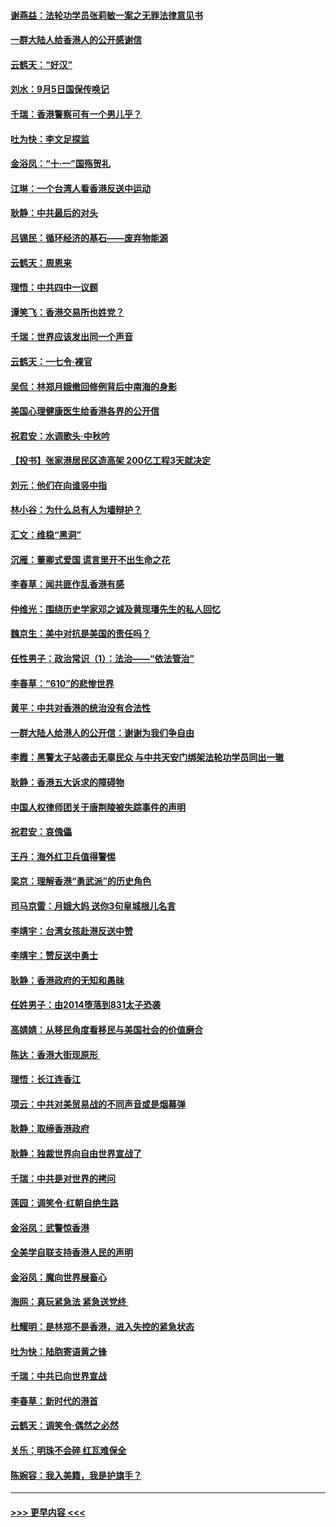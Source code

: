 #### [谢燕益：法轮功学员张莉敏一案之无罪法律意见书](../pages/nsc993/n11517600.md?t=09130533) 
#### [一群大陆人给香港人的公开感谢信](../pages/nsc993/n11514797.md?t=09130533) 
#### [云鹤天：“好汉”](../pages/nsc993/n11513536.md?t=09130533) 
#### [刘水：9月5日国保传唤记](../pages/nsc993/n11513460.md?t=09130533) 
#### [千瑞：香港警察可有一个男儿乎？](../pages/nsc993/n11513109.md?t=09130533) 
#### [吐为快：李文足探监](../pages/nsc993/n11509622.md?t=09130533) 
#### [金浴凤：“十‧一”国殇贺礼](../pages/nsc993/n11509593.md?t=09130533) 
#### [江琳：一个台湾人看香港反送中运动](../pages/nsc993/n11509211.md?t=09130533) 
#### [耿静：中共最后的对头](../pages/nsc993/n11508308.md?t=09130533) 
#### [吕锡民：循环经济的基石——废弃物能源](../pages/nsc993/n11508212.md?t=09130533) 
#### [云鹤天：周恩来](../pages/nsc993/n11508055.md?t=09130533) 
#### [理悟：中共四中一议题](../pages/nsc993/n11507782.md?t=09130533) 
#### [谭笑飞：香港交易所也姓党？](../pages/nsc993/n11507753.md?t=09130533) 
#### [千瑞：世界应该发出同一个声音](../pages/nsc993/n11507290.md?t=09130533) 
#### [云鹤天：一七令‧裸官](../pages/nsc993/n11507177.md?t=09130533) 
#### [吴侃：林郑月娥撤回修例背后中南海的身影](../pages/nsc993/n11506876.md?t=09130533) 
#### [美国心理健康医生给香港各界的公开信](../pages/nsc993/n11506809.md?t=09130533) 
#### [祝君安：水调歌头‧中秋吟](../pages/nsc993/n11506758.md?t=09130533) 
#### [【投书】张家港居民区造高架 200亿工程3天就决定](../pages/nsc993/n11506682.md?t=09130533) 
#### [刘元：他们在向谁竖中指](../pages/nsc993/n11505384.md?t=09130533) 
#### [林小谷：为什么总有人为墙辩护？](../pages/nsc993/n11505226.md?t=09130533) 
#### [汇文：维稳“黑洞”](../pages/nsc993/n11504347.md?t=09130533) 
#### [沉雁：董卿式爱国 谎言里开不出生命之花](../pages/nsc993/n11503215.md?t=09130533) 
#### [李春草：闻共匪作乱香港有感](../pages/nsc993/n11503072.md?t=09130533) 
#### [仲维光：围绕历史学家邓之诚及黄现璠先生的私人回忆](../pages/nsc993/n11501330.md?t=09130533) 
#### [魏京生：美中对抗是美国的责任吗？](../pages/nsc993/n11500723.md?t=09130533) 
#### [任性男子：政治常识（1）：法治——“依法管治”](../pages/nsc993/n11500791.md?t=09130533) 
#### [李春草：“610”的悲惨世界](../pages/nsc993/n11501141.md?t=09130533) 
#### [黄平：中共对香港的统治没有合法性](../pages/nsc993/n11499473.md?t=09130533) 
#### [一群大陆人给港人的公开信：谢谢为我们争自由](../pages/nsc993/n11500402.md?t=09130533) 
#### [李霞：黑警太子站袭击无辜民众 与中共天安门绑架法轮功学员同出一辙](../pages/nsc993/n11499805.md?t=09130533) 
#### [耿静：香港五大诉求的障碍物](../pages/nsc993/n11497578.md?t=09130533) 
#### [中国人权律师团关于唐荆陵被失踪事件的声明](../pages/nsc993/n11500014.md?t=09130533) 
#### [祝君安：哀傀儡](../pages/nsc993/n11499776.md?t=09130533) 
#### [王丹：海外红卫兵值得警惕](../pages/nsc993/n11498138.md?t=09130533) 
#### [梁京：理解香港“勇武派”的历史角色](../pages/nsc993/n11498006.md?t=09130533) 
#### [司马京雷：月娥大妈  送你3句皇城根儿名言](../pages/nsc993/n11497885.md?t=09130533) 
#### [李靖宇：台湾女孩赴港反送中赞](../pages/nsc993/n11497721.md?t=09130533) 
#### [李靖宇：赞反送中勇士](../pages/nsc993/n11497452.md?t=09130533) 
#### [耿静：香港政府的无知和愚昧](../pages/nsc993/n11494238.md?t=09130533) 
#### [任姓男子：由2014堕落到831太子恐袭](../pages/nsc993/n11496683.md?t=09130533) 
#### [高婧婧：从移民角度看移民与美国社会的价值磨合](../pages/nsc993/n11495757.md?t=09130533) 
#### [陈达：香港大街现原形 ](../pages/nsc993/n11495441.md?t=09130533) 
#### [理悟：长江连香江](../pages/nsc993/n11495377.md?t=09130533) 
#### [项云：中共对美贸易战的不同声音或是烟幕弹](../pages/nsc993/n11494929.md?t=09130533) 
#### [耿静：取缔香港政府](../pages/nsc993/n11494218.md?t=09130533) 
#### [耿静：独裁世界向自由世界宣战了](../pages/nsc993/n11494190.md?t=09130533) 
#### [千瑞：中共是对世界的拷问](../pages/nsc993/n11493021.md?t=09130533) 
#### [莲园：调笑令‧红朝自绝生路](../pages/nsc993/n11493011.md?t=09130533) 
#### [金浴凤：武警惊香港](../pages/nsc993/n11492994.md?t=09130533) 
#### [全美学自联支持香港人民的声明](../pages/nsc993/n11492630.md?t=09130533) 
#### [金浴凤：魔向世界展畜心](../pages/nsc993/n11492599.md?t=09130533) 
#### [海网：真玩紧急法 紧急送党终 ](../pages/nsc993/n11492535.md?t=09130533) 
#### [杜耀明：是林郑不是香港，进入失控的紧急状态](../pages/nsc993/n11491420.md?t=09130533) 
#### [吐为快：陆胞寄语黄之锋](../pages/nsc993/n11491117.md?t=09130533) 
#### [千瑞：中共已向世界宣战](../pages/nsc993/n11490123.md?t=09130533) 
#### [李春草：新时代的港首](../pages/nsc993/n11489864.md?t=09130533) 
#### [云鹤天：调笑令·偶然之必然](../pages/nsc993/n11489701.md?t=09130533) 
#### [关乐：明珠不会碎 红瓦难保全](../pages/nsc993/n11489647.md?t=09130533) 
#### [陈婉容：我入美籍，我是护旗手？](../pages/nsc993/n11487908.md?t=09130533) 

----
#### [ >>> 更早内容 <<< ](../indexes/nsc993-earlier.md)
